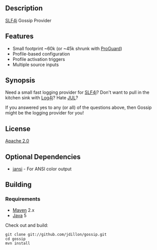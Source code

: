 Description
-----------

[SLF4j][1] Gossip Provider

Features
--------

* Small footprint ~60k (or ~45k shrunk with [ProGuard][5])
* Profile-based configuration
* Profile activation triggers
* Multiple source inputs

Synopsis
--------

Need a small fast logging provider for [SLF4j][1]?  Don't want to pull in the kitchen sink with [Log4j][2]?  Hate [JUL][3]?

If you answered yes to any (or all) of the questions above, then Gossip might be the logging provider for you!

License
-------

[Apache 2.0](http://www.apache.org/licenses/LICENSE-2.0.html)

Optional Dependencies
---------------------

* [jansi][4] - For ANSI color output

Building
--------

### Requirements

* [Maven](http://maven.apache.org) 2.x
* [Java](http://java.sun.com/) 5

Check out and build:

    git clone git://github.com/jdillon/gossip.git
    cd gossip
    mvn install

[1]: http://slf4j.org
[2]: http://logging.apache.org/log4j
[3]: http://java.sun.com/j2se/1.5.0/docs/api/java/util/logging/package-summary.html
[4]: http://github.com/chirino/jansi
[5]: http://proguard.sourceforge.net
